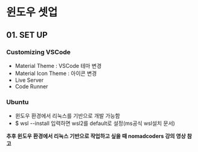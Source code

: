 # 윈도우 셋업
## 01. SET UP
### Customizing VSCode
- Material Theme : VSCode 테마 변경
- Material Icon Theme : 아이콘 변경
- Live Server
- Code Runner

### Ubuntu
- 윈도우 환경에서 리눅스를 기반으로 개발 가능함 
- $ wsl --install 입력하면 wsl2를 default로 설정(ms공식 wsl설치 문서)

**추후 윈도우 환경에서 리눅스 기반으로 작업하고 싶을 때 nomadcoders 강의 영상 참고**

